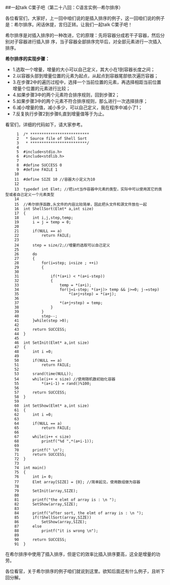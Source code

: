 ##一起talk C栗子吧（第二十八回：C语言实例--希尔排序）

各位看官们，大家好，上一回中咱们说的是插入排序的例子，这一回咱们说的例子是：希尔排序。闲话休提，言归正转。让我们一起talk C栗子吧！ 

希尔排序是对插入排序的一种改进，它的原理：先将容器分成若干子容器，然后分别对子容器进行插入排
序，当子容器全部排序完毕后，对全部元素进行一次插入排序。

**希尔排序的实现步骤：**
- 1.选取一个增量，增量的大小可以自己定义，其大小在1到容器长度之间；
- 2.以容器头部到增量位置的元素为起点，从起点到容器尾部依次遍历容器；
- 3.在步骤2中的遍历过程中，选择一个当前位置的元素，再选择相距当前位置增量个位置的元素进行比较；
- 4.如果步骤3中的两个元素符合排序规则，回到步骤2；
- 5.如果步骤3中的两个元素不符合排序规则，那么进行一次选择排序；
- 6.减小增量的值，减小多少，可以自己定义，我在程序中减小了1；
- 7.反复执行步骤2到步骤6,直到增量值等于为止。

看官们，详细的代码如下，请大家参考。
```
     1	/* **************************
     2	 * Source file of Shell Sort
     3	 * *************************/
     4	
     5	#include<stdio.h>
     6	#include<stdlib.h>
     7	
     8	#define SUCCESS 0
     9	#define FAILE 1
    10	
    11	#define SIZE 10 //容器大小定义为10
    12	
    13	typedef int Elmt; //把int当作容器中元素的类型，实际中可以使用其它的类型或者自己定义一个元素类型
    14	
    15	//希尔排序函数,头文件的内容比较简单，因此把头文件和源文件放在一起
    16	int ShellSort(Elmt* a,int size)
    17	{
    18		int i,j,step,temp;
    19		i = j = temp = 0;
    20	
    21		if(NULL == a)
    22			return FAILE;
    23	
    24		step = size/2;//增量的选取可以自己定义
    25	
    26		do
    27		{
    28			for(i=step; i<size ; ++i)
    29			{
    30	
    31				if(*(a+i) < *(a+i-step))
    32				{
    33					temp = *(a+i);
    34					for(j=i-step; *(a+j)> temp && j>=0; j-=step)
    35						*(a+j+step) = *(a+j);
    36	
    37					*(a+j+step) = temp;
    38				}
    39			}
    40			step--;
    41		}while(step >0);
    42	
    43		return SUCCESS;
    44	}
    45	
    46	int SetInit(Elmt* a,int size)
    47	{
    48		int i =0;
    49	
    50		if(NULL == a)
    51			return FAILE;
    52	
    53		srand(time(NULL));
    54		while(i++ < size) //使用随机数初始化容器
    55			*(a+i-1) = rand()%100;
    56	
    57		return SUCCESS;
    58	}
    59	
    60	int SetShow(Elmt* a,int size)
    61	{
    62		int i =0;
    63	
    64		if(NULL == a)
    65			return FAILE;
    66	
    67		while(i++ < size)
    68			printf("%d ",*(a+i-1));
    69	
    70		printf(" \n");
    71		return SUCCESS;
    72	}
    73	
    74	int main()
    75	{
    76		int i= 0;
    77		Elmt array[SIZE] = {0}; //简单起见，使用数组做为容器
    78	
    79		SetInit(array,SIZE);
    80	
    81		printf("the elmt of array is : \n ");
    82		SetShow(array,SIZE);
    83	
    84		printf("after sort, the elmt of array is : \n ");
    85		if(!ShellSort(array,SIZE))
    86			SetShow(array,SIZE);
    87		else
    88			printf("it is wrong \n");
    89	
    90		return SUCCESS;
    91	}

```
在希尔排序中使用了插入排序，但是它的效率比插入排序要高，这全是增量的功劳。

各位看官，关于希尔排序的例子咱们就说到这里。欲知后面还有什么例子，且听下回分解。
